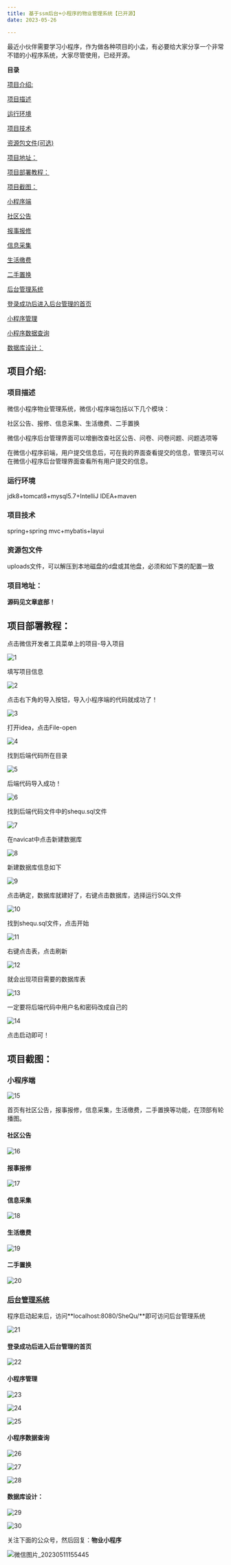 ```yaml
---
title: 基于ssm后台+小程序的物业管理系统【已开源】
date: 2023-05-26

---
```



最近小伙伴需要学习小程序，作为做各种项目的小孟，有必要给大家分享一个非常不错的小程序系统，大家尽管使用，已经开源。

**目录**

[项目介绍:](https://springmeng.blog.csdn.net/article/details/119207167#t0)

[项目描述](https://springmeng.blog.csdn.net/article/details/119207167#t1)

[运行环境](https://springmeng.blog.csdn.net/article/details/119207167#t2)

[项目技术](https://springmeng.blog.csdn.net/article/details/119207167#t3)

[资源包文件(可选)](https://springmeng.blog.csdn.net/article/details/119207167#t4)

[项目地址：](https://springmeng.blog.csdn.net/article/details/119207167#t5)

[项目部署教程：](https://springmeng.blog.csdn.net/article/details/119207167#t6)

[项目截图：](https://springmeng.blog.csdn.net/article/details/119207167#t7)

[小程序端](https://springmeng.blog.csdn.net/article/details/119207167#t8)

[社区公告](https://springmeng.blog.csdn.net/article/details/119207167#t9)

[报事报修](https://springmeng.blog.csdn.net/article/details/119207167#t10)

[信息采集](https://springmeng.blog.csdn.net/article/details/119207167#t11)

[生活缴费](https://springmeng.blog.csdn.net/article/details/119207167#t12)

[二手置换](https://springmeng.blog.csdn.net/article/details/119207167#t13)

[ 后台管理系统](https://springmeng.blog.csdn.net/article/details/119207167#t14)

[登录成功后进入后台管理的首页](https://springmeng.blog.csdn.net/article/details/119207167#t15)

[小程序管理](https://springmeng.blog.csdn.net/article/details/119207167#t16)

[小程序数据查询](https://springmeng.blog.csdn.net/article/details/119207167#t17)

[数据库设计：](https://springmeng.blog.csdn.net/article/details/119207167#t18)

## 项目介绍:

### 项目描述

微信小程序物业管理系统，微信小程序端包括以下几个模块：

社区公告、报修、信息采集、生活缴费、二手置换

微信小程序后台管理界面可以增删改查社区公告、问卷、问卷问题、问题选项等

在微信小程序前端，用户提交信息后，可在我的界面查看提交的信息，管理员可以在微信小程序后台管理界面查看所有用户提交的信息。

### 运行环境

jdk8+tomcat8+mysql5.7+IntelliJ IDEA+maven

### 项目技术

spring+spring mvc+mybatis+layui

### 资源包文件

uploads文件，可以解压到本地磁盘的d盘或其他盘，必须和如下类的配置一致

### 项目地址：

**源码见文章底部！**

## 项目部署教程：

点击微信开发者工具菜单上的项目-导入项目

![1](/assets/1-14/1.png)

填写项目信息

![2](/assets/1-14/2.png)

点击右下角的导入按钮，导入小程序端的代码就成功了！

![3](/assets/1-14/3.png)

打开idea，点击File-open

![4](/assets/1-14/4.png)

找到后端代码所在目录

![5](/assets/1-14/5.png)

后端代码导入成功！

![6](/assets/1-14/6.png)

找到后端代码文件中的shequ.sql文件

![7](/assets/1-14/7.png)

在navicat中点击新建数据库

![8](/assets/1-14/8.png)

新建数据库信息如下

![9](/assets/1-14/9.png)

点击确定，数据库就建好了，右键点击数据库，选择运行SQL文件

![10](/assets/1-14/10.png)

找到shequ.sql文件，点击开始

![11](/assets/1-14/11.png)

右键点击表，点击刷新

![12](/assets/1-14/12.png)

就会出现项目需要的数据库表

![13](/assets/1-14/13.png)

一定要将后端代码中用户名和密码改成自己的

![14](/assets/1-14/14.png)

点击启动即可！

## 项目截图：

### 小程序端

![15](/assets/1-14/15.png)

首页有社区公告，报事报修，信息采集，生活缴费，二手置换等功能，在顶部有轮播图。

#### **社区公告**

![16](/assets/1-14/16.png)

#### **报事报修**

![17](/assets/1-14/17-1683645660974.png)

#### **信息采集**

![18](/assets/1-14/18-1683645695539.png)

#### **生活缴费**

![19](/assets/1-14/19-1683645734683.png)

#### **二手置换**

![20](/assets/1-14/20-1683645807570.png)

###  [后台管理系统](https://so.csdn.net/so/search?q=后台管理系统&spm=1001.2101.3001.7020)

程序启动起来后，访问**localhost:8080/SheQu/**即可访问后台管理系统

![21](/assets/1-14/21.png)

#### 登录成功后进入后台管理的首页

![22](/assets/1-14/22.png)

#### 小程序管理

![23](/assets/1-14/23-1683646078981.png)

![24](/assets/1-14/24.png)

![25](/assets/1-14/25.png)

#### 小程序数据查询

![26](/assets/1-14/26.png)

![27](/assets/1-14/27.png)

![28](/assets/1-14/28.png)

#### 数据库设计：

![29](/assets/1-14/29.png)

![30](/assets/1-14/30.png)

关注下面的公众号，然后回复：**物业小程序**

![微信图片_20230511155445](/assets/1-14/微信图片_20230511155445.jpg)